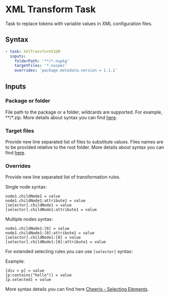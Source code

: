 # XML Transform Task
Task to replace tokens with variable values in XML configuration files.

## Syntax
```yml
- task: XmlTransformV1@0
  inputs:
    folderPath: '**/*.nupkg'
    targetFiles: '*.nuspec'
    overrides: 'package.metadata.version = 1.1.1' 
```

## Inputs
### Package or folder
File path to the package or a folder, wildcards are supported. 
For example, **/*.zip. More details about syntax you can find [here](https://github.com/isaacs/node-glob#comparison-to-other-javascript-glob-implementations). 

### Target files
Provide new line separated list of files to substitute values. 
Files names are to be provided relative to the root folder.
More details about syntax you can find [here](https://github.com/isaacs/node-glob#comparison-to-other-javascript-glob-implementations). 

### Overrides
Provide new line separated list of transformation rules.

Single node syntax:
```
node1.childNode1 = value
node1.childNode1:attribute1 = value
[selector].childNode1 = value
[selector].childNode1:attribute1 = value

```

Multiple nodes syntax:
```
node1.childNode1:[0] = value
node1.childNode1:[0]:attribute1 = value
[selector].childNode1:[0] = value
[selector].childNode1:[0]:attribute1 = value
```

For extended selecting rules you can use `[selector]` syntax:

Example:
```
[div > p] = value
[p:contains("hello")] = value
[p.selected] = value
```
More syntax details you can find here [Cheerio - Selecting Elements](https://cheerio.js.org/docs/basics/selecting). 
